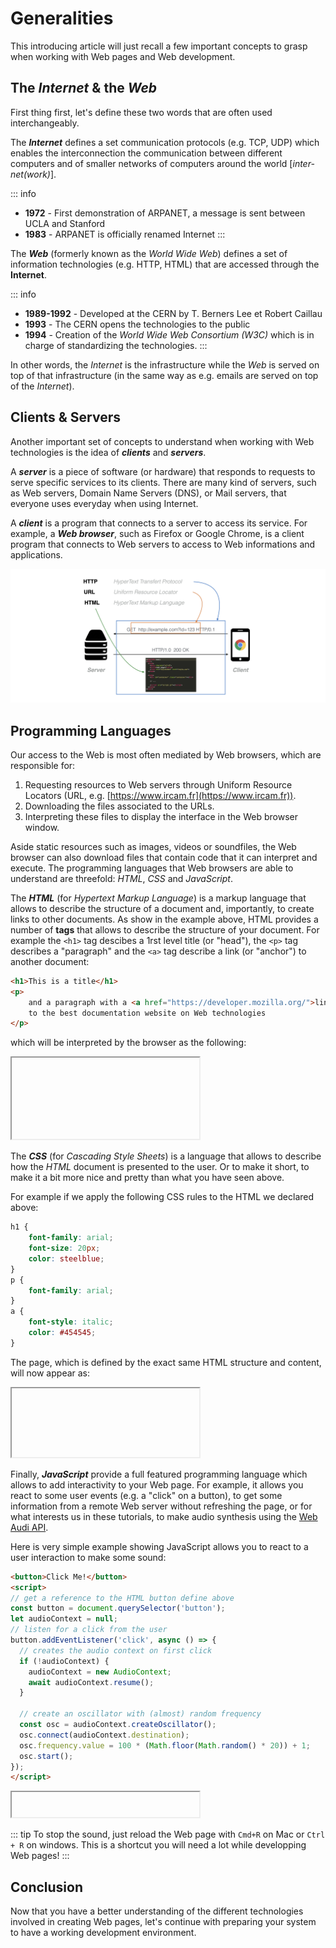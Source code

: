 <script setup>
import { withBase } from 'vitepress'
</script>

# Generalities

This introducing article will just recall a few important concepts to grasp when working with Web pages and Web development.

## The _Internet_ & the _Web_

First thing first, let's define these two words that are often used interchangeably.

The _**Internet**_ defines a set communication protocols (e.g. TCP, UDP) which enables the interconnection the communication between different computers and of smaller networks of computers around the world [_inter-net(work)_].

::: info
- **1972** - First demonstration of ARPANET, a message is sent between UCLA and Stanford
- **1983** - ARPANET is officially renamed Internet
:::

The _**Web**_ (formerly known as the _World Wide Web_) defines a set of information technologies (e.g. HTTP, HTML) that are accessed through the __Internet__.

::: info
- **1989-1992** - Developed at the CERN by T. Berners Lee et Robert Caillau 
- **1993** - The CERN opens the technologies to the public
- **1994** - Creation of the _World Wide Web Consortium (W3C)_ which is in charge of standardizing the technologies.
:::

In other words, the _Internet_ is the infrastructure while the _Web_ is served on top of that infrastructure (in the same way as e.g. emails are served on top of the _Internet_).

## Clients & Servers

Another important set of concepts to understand when working with Web technologies is the idea of _**clients**_ and _**servers**_.

A _**server**_ is a piece of software (or hardware) that responds to requests to serve specific services to its clients. There are many kind of servers, such as Web servers, Domain Name Servers (DNS), or Mail servers, that everyone uses everyday when using Internet.

A _**client**_ is a program that connects to a server to access its service. For example, a **_Web browser_**, such as Firefox or Google Chrome, is a client program that connects to Web servers to access to Web informations and applications.

![web-technologies](../assets/generalities/web-technologies.png)

## Programming Languages

Our access to the Web is most often mediated by Web browsers, which are responsible for:

1. Requesting resources to Web servers through Uniform Resource Locators (URL, e.g. [https://www.ircam.fr](https://www.ircam.fr)).
2. Downloading the files associated to the URLs.
3. Interpreting these files to display the interface in the Web browser window.

Aside static resources such as images, videos or soundfiles, the Web browser can also download files that contain code that it can interpret and execute. The programming languages that Web browsers are able to understand are threefold: _HTML_, _CSS_ and _JavaScript_.

The _**HTML**_ (for _Hypertext Markup Language_) is a markup language that allows to describe the structure of a document and, importantly, to create links to other documents. As show in the example above, HTML provides a number of __tags__ that allows to describe the structure of your document. For example the `<h1>` tag descibes a 1rst level title (or "head"), the `<p>` tag describes a "paragraph" and the `<a>` tag describe a link (or "anchor") to another document:

```html
<h1>This is a title</h1>
<p>
    and a paragraph with a <a href="https://developer.mozilla.org/">link</a> 
    to the best documentation website on Web technologies
</p>
```

which will be interpreted by the browser as the following:

<iframe style="height: 130px;" :src="withBase('/generalities/html-example.htm')"></iframe>

The _**CSS**_ (for _Cascading Style Sheets_) is a language that allows to describe how the _HTML_ document is presented to the user. Or to make it short, to make it a bit more nice and pretty than what you have seen above.

For example if we apply the following CSS rules to the HTML we declared above:

```css
h1 {
    font-family: arial;
    font-size: 20px;
    color: steelblue;
}
p {
    font-family: arial;
}
a {
    font-style: italic;
    color: #454545;
}
```

The page, which is defined by the exact same HTML structure and content, will now appear as:

<iframe style="height: 110px;" :src="withBase('/generalities/css-example.htm')"></iframe>

Finally, _**JavaScript**_ provide a full featured programming language which allows to add interactivity to your Web page. For example, it allows you react to some user events (e.g. a "click" on a button), to get some information from a remote Web server without refreshing the page, or for what interests us in these tutorials, to make audio synthesis using the [Web Audi API](https://www.w3.org/TR/webaudio/). 

Here is very simple example showing JavaScript allows you to react to a user interaction to make some sound:

```html
<button>Click Me!</button>
<script>
// get a reference to the HTML button define above
const button = document.querySelector('button');
let audioContext = null;
// listen for a click from the user
button.addEventListener('click', async () => {
  // creates the audio context on first click
  if (!audioContext) {
    audioContext = new AudioContext;
    await audioContext.resume();
  }

  // create an oscillator with (almost) random frequency
  const osc = audioContext.createOscillator();
  osc.connect(audioContext.destination);
  osc.frequency.value = 100 * (Math.floor(Math.random() * 20)) + 1;
  osc.start();
});
</script>
```

<iframe style="height: 40px;" :src="withBase('/generalities/js-example.htm')"></iframe>

::: tip
To stop the sound, just reload the Web page with `Cmd+R` on Mac or `Ctrl + R` on windows. 
This is a shortcut you will need a lot while developping Web pages!
:::

## Conclusion

Now that you have a better understanding of the different technologies involved in creating Web pages, let's continue with preparing your system to have a working development environment.


